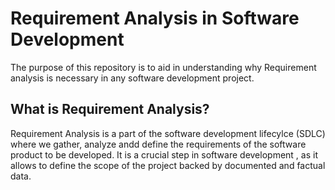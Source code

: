 # Requirement Analysis in Software Development
The purpose of this repository is to aid in understanding why Requirement analysis is necessary in any software development project.

## What is Requirement Analysis?
Requirement Analysis is a part of the software development lifecylce (SDLC) where we gather, analyze andd define the requirements of the software product to be developed.
It is a crucial step in software development , as it allows to define the scope of the project backed by documented and factual data.
